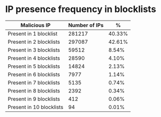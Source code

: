 # IP presence frequency in blocklists
| Malicious IP | Number of IPs | % |
|----|----|----|
| Present in 1 blocklist | 281217 | 40.33% |
| Present in 2 blocklists | 297087 | 42.61% |
| Present in 3 blocklists | 59512 | 8.54% |
| Present in 4 blocklists | 28590 | 4.10% |
| Present in 5 blocklists | 14824 | 2.13% |
| Present in 6 blocklists | 7977 | 1.14% |
| Present in 7 blocklists | 5135 | 0.74% |
| Present in 8 blocklists | 2392 | 0.34% |
| Present in 9 blocklists | 412 | 0.06% |
| Present in 10 blocklists | 94 | 0.01% |
